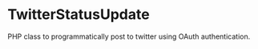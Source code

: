 TwitterStatusUpdate
===================

PHP class to programmatically post to twitter using OAuth authentication.
